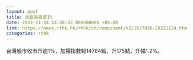 ```yaml
---
layout: post
title: 台股高收逾1%
date: 2022-11-24 14:28:03.000000000 +08:00
link: https://news.rthk.hk/rthk/ch/component/k2/1677036-20221124.htm
categories: rthk
---
```


台灣股市收市升逾1%，加權指數報14784點，升175點，升幅1.2%。
